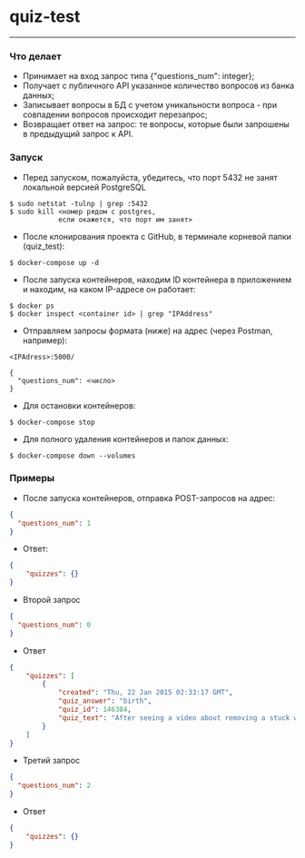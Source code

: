 # quiz-test
___

### Что делает

- Принимает на вход запрос типа {"questions_num": integer};
- Получает с публичного API указанное количество вопросов из банка данных;
- Записывает вопросы в БД с учетом уникальности вопроса - при совпадении вопросов происходит перезапрос;
- Возвращает ответ на запрос: те вопросы, которые были запрошены в предыдущий запрос к API.

### Запуск

- Перед запуском, пожалуйста, убедитесь, что порт 5432 не занят локальной версией PostgreSQL
```shell
$ sudo netstat -tulnp | grep :5432
$ sudo kill <номер рядом с postgres, 
            если окажется, что порт им занят>
```

- После клонирования проекта с GitHub, в терминале корневой папки (quiz_test):
```shell
$ docker-compose up -d 
```
- После запуска контейнеров, находим ID контейнера в приложением и находим, на каком IP-адресе он работает:
```shell
$ docker ps
$ docker inspect <container id> | grep "IPAddress"
```
- Отправляем запросы формата (ниже) на адрес (через Postman, например):
```shell
<IPAdress>:5000/

{
  "questions_num": <число>
}
```
- Для остановки контейнеров:
```shell
$ docker-compose stop
```
- Для полного удаления контейнеров и папок данных:
```shell
$ docker-compose down --volumes
```

### Примеры
- После запуска контейнеров, отправка POST-запросов на адрес:
```json
{
  "questions_num": 1
}
```
- Ответ:
```json
{
    "quizzes": {}
}
```
- Второй запрос
```json
{
  "questions_num": 0
}
```
- Ответ
```json
{
    "quizzes": [
        {
            "created": "Thu, 22 Jan 2015 02:33:17 GMT",
            "quiz_answer": "birth",
            "quiz_id": 146384,
            "quiz_text": "After seeing a video about removing a stuck wine cork, Jorge Odon invented a medical device to ease this process"
        }
    ]
}
```
- Третий запрос
```json
{
  "questions_num": 2
}
```
- Ответ
```json
{
    "quizzes": {}
}
```